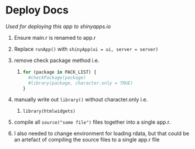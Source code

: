 # Deploy Docs

*Used for deploying this app to shinyapps.io*

1. Ensure main.r is renamed to app.r

2. Replace `runApp()` with `shinyApp(ui = ui, server = server)`

3. remove check package method i.e.

   1. ```R
      for (package in PACK_LIST) {
        #checkPackage(package)
        #library(package, character.only = TRUE)
      }
      ```

4. manually write out `library()` without character.only i.e.
   
   1. `library(htmlwidgets)`
   
5. compile all `source("some file")` files together into a single app.r. 

6. I also needed to change environment for loading rdata, but that could be an artefact of compiling the source files to a single app.r file

